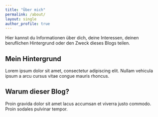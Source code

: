 ```yaml
---
title: "Über mich"
permalink: /about/
layout: single
author_profile: true
---
```


Hier kannst du Informationen über dich, deine Interessen, deinen beruflichen Hintergrund oder den Zweck dieses Blogs teilen. 

## Mein Hintergrund

Lorem ipsum dolor sit amet, consectetur adipiscing elit. Nullam vehicula ipsum a arcu cursus vitae congue mauris rhoncus.

## Warum dieser Blog?

Proin gravida dolor sit amet lacus accumsan et viverra justo commodo. Proin sodales pulvinar tempor.
